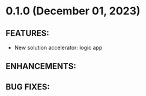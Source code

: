 # 0.1.0 (December 01, 2023)
## FEATURES:
* New solution accelerator: logic app

## ENHANCEMENTS:

## BUG FIXES:
